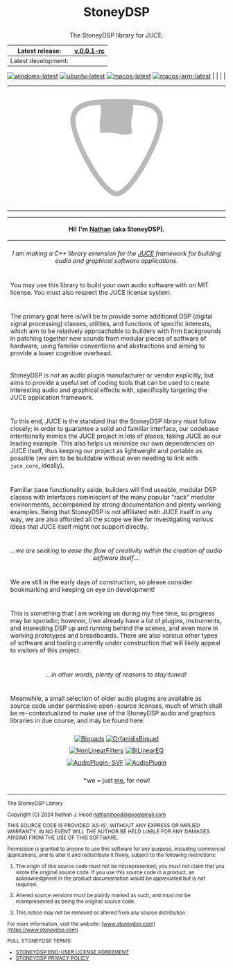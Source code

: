 # <p align="center">StoneyDSP</p>

<p align="center">The StoneyDSP library for JUCE.</p>

<div align="center">

| Latest release: | [v.0.0.1-rc](https://github.com/StoneyDSP/StoneyDSP/tree/v0.0.1-rc) |
| :-: | :-: |
| Latest development: |
[![windows-latest](https://github.com/StoneyDSP/StoneyDSP/actions/workflows/windows-latest.yaml/badge.svg?branch=development&event=push)](https://github.com/StoneyDSP/StoneyDSP/actions/workflows/windows-latest.yaml)
[![ubuntu-latest](https://github.com/StoneyDSP/StoneyDSP/actions/workflows/ubuntu-latest.yaml/badge.svg?branch=development&event=push)](https://github.com/StoneyDSP/StoneyDSP/actions/workflows/ubuntu-latest.yaml)
[![macos-latest](https://github.com/StoneyDSP/StoneyDSP/actions/workflows/macos-latest.yaml/badge.svg?branch=development&event=push)](https://github.com/StoneyDSP/StoneyDSP/actions/workflows/macos-latest.yaml)
[![macos-arm-latest](https://github.com/StoneyDSP/StoneyDSP/actions/workflows/macos-arm-latest.yaml/badge.svg?branch=development&event=push)](https://github.com/StoneyDSP/StoneyDSP/actions/workflows/macos-arm-latest.yaml) |
| | |



<hr>

[![StoneyDSP](https://raw.githubusercontent.com/StoneyDSP/StoneyDSP/production/public/images/w_icon__384x256.png)](https://www.stoneydsp.com)

<hr>

</div>

| <p>Hi! I'm <a href="https://github.com/nathanjhood">Nathan</a> (aka StoneyDSP).</p>  |
| :-: |
| |
| <p align="center"><i>I am making a C++ library extension for the [JUCE](https://github.com/juce-framework/JUCE) framework for building audio and graphical software applications.</i></p> |
| |
| <p align="left">You may use this library to build your own audio software with on MIT license. You must also respect the JUCE license system.</p> |
| |
| <p align="left">The primary goal here is/will be to provide some additional DSP (digital signal processing) classes, utilities, and functions of specific interests, which aim to be relatively approachable to builders with firm backgrounds in patching together new sounds from modular pieces of software of hardware, using familiar conventions and abstractions and aiming to provide a lower cognitive overhead.</p> |
| <p align="left">StoneyDSP is *not* an audio plugin manufacturer or vendor explicitly, but aims to provide a useful set of coding tools that can be used to create interesting audio and graphical effects with, specifically targeting the JUCE application framework. </p> |
| |
| <p align="left">To this end, JUCE is the standard that the StoneyDSP library must follow closely; in order to guarantee a solid and familiar interface, our codebase intentionally mimics the JUCE project in lots of places, taking JUCE as our leading example. This also helps us minimize our own dependencies on JUCE itself, thus keeping our project as lightweight and portable as possible (we aim to be buildable without even needing to link with ```juce_core```, ideally). </p> |
| |
| <p align="left">Familiar base functionality aside, builders will find useable, modular DSP classes with interfaces reminiscent of the many popular "rack" modular environments, accompanied by strong documentation and plenty working examples. Being that StoneyDSP is not affiliated with JUCE itself in any way, we are also afforded all the scope we like for investigating various ideas that JUCE itself might not support directly.</p> |
| |
| <p align="center"><i>...we are seeking to ease the flow of creativity within the creation of audio software itself....</i></p> |
| |
| <p align="left">We are still in the early days of construction, so please consider bookmarking and keeping on eye on development!</p> |
| |
| <p align="left">This is something that I am working on during my free time, so progress may be sporadic; however, I/we already have a *lot* of plugins, instruments, and interesting DSP up and running behind the scenes, and even more in working prototypes and breadboards. There are also various other types of software and tooling currently under construction that will likely appeal to visitors of this project.</p> |
| |
| <p align="center"><i>...in other words, plenty of reasons to stay tuned!</i></p> |
| |
| <p align="left">Meanwhile, a small selection of older audio plugins are available as source code under permissive open-source licenses, much of which shall be re-contextualized to make use of the StoneyDSP audio and graphics libraries in due course, and may be found here:</p> |
| |
| [![Biquads](https://github-readme-stats.vercel.app/api/pin/?username=nathanjhood\&repo=Biquads\&theme=transparent)](https://github.com/StoneyDSP/Biquads) [![OrfanidisBiquad](https://github-readme-stats.vercel.app/api/pin/?username=nathanjhood\&repo=OrfanidisBiquad\&theme=transparent)](https://github.com/StoneyDSP/OrfanidisBiquad) |
| |
| [![NonLinearFilters](https://github-readme-stats.vercel.app/api/pin/?username=nathanjhood\&repo=NonLinearFilters\&theme=transparent)](https://github.com/nathanjhood/NonLinearFilters) [![BiLinearEQ](https://github-readme-stats.vercel.app/api/pin/?username=nathanjhood\&repo=BiLinearEQ\&theme=transparent)](https://github.com/nathanjhood/BiLinearEQ) |
| |
| [![AudioPlugin-SVF](https://github-readme-stats.vercel.app/api/pin/?username=nathanjhood\&repo=AudioPlugin-SVF\&theme=transparent)](https://github.com/nathanjhood/AudioPlugin-SVF) [![AudioPlugin](https://github-readme-stats.vercel.app/api/pin/?username=nathanjhood\&repo=AudioPlugin\&theme=transparent)](https://github.com/nathanjhood/AudioPlugin) |
| |
| <p>*we = just <a href="https://github.com/nathanjhood">me</a>, for now! </p> |
| |

<small>

The StoneyDSP Library

Copyright (C) 2024 Nathan J. Hood <nathanjhood@googlemail.com>

THIS SOURCE CODE IS PROVIDED 'AS-IS', WITHOUT ANY EXPRESS OR IMPLIED
WARRANTY. IN NO EVENT WILL THE AUTHOR BE HELD LIABLE FOR ANY DAMAGES
ARISING FROM THE USE OF THIS SOFTWARE.

Permission is granted to anyone to use this software for any purpose,
including commercial applications, and to alter it and redistribute it
freely, subject to the following restrictions:

1. The origin of this source code must not be misrepresented; you must not
  claim that you wrote the original source code. If you use this source code
  in a product, an acknowledgment in the product documentation would be
  appreciated but is not required.

2. Altered source versions must be plainly marked as such, and must not be
  misrepresented as being the original source code.

3. This notice may not be removed or altered from any source distribution.

For more information, visit the website:
[www.stoneydsp.com](https://www.stoneydsp.com)

FULL STONEYDSP TERMS:
- [STONEYDSP END-USER LICENSE AGREEMENT](https://www.stoneydsp.com/licence)
- [STONEYDSP PRIVACY POLICY](https://www.stoneydsp.com/privacy-policy)

</small>
